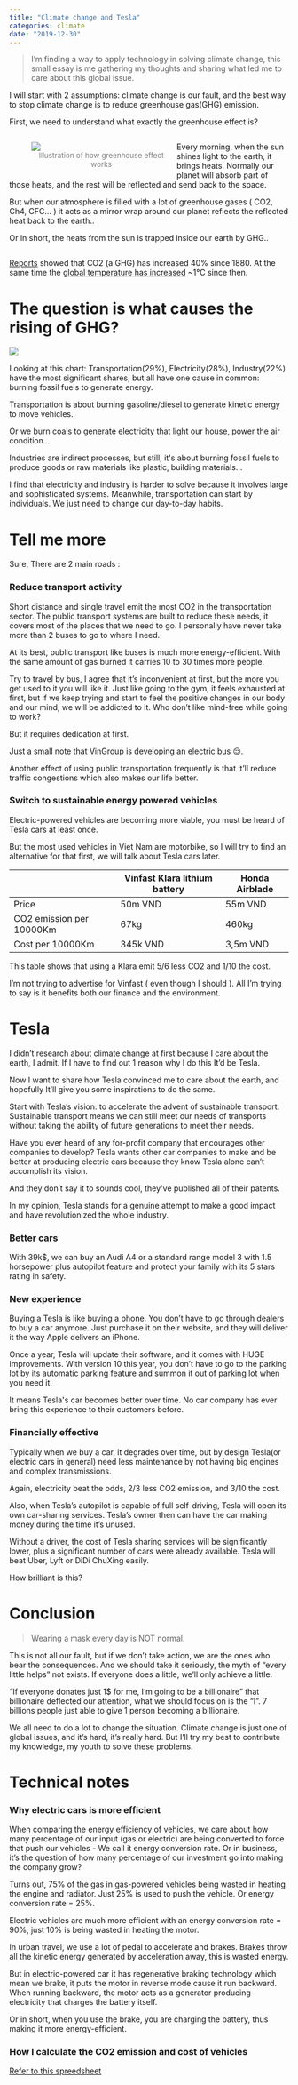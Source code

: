 ```yaml
---
title: "Climate change and Tesla"
categories: climate
date: "2019-12-30"
---
```


> I’m finding a way to apply technology in solving climate change, this small essay is me gathering my thoughts and sharing what led me to care about this global issue.

I will start with 2 assumptions: climate change is our fault, and the best way to stop climate change is to reduce greenhouse gas(GHG) emission.

First, we need to understand what exactly the greenhouse effect is?

<div style="overflow:auto">
<figure style="width:50%; float:left; margin-right:10px">
    <img src="/images/ghg_illustration.jpg" />
    <figcaption style='text-align:center; font-size:13px; color:gray;'>Illustration of how greenhouse effect works</figcaption>
</figure>

<p>Every morning, when the sun shines light to the earth, it brings heats. Normally our planet will absorb part of those heats, and the rest will be reflected and send back to the space.</p>

<p>But when our atmosphere is filled with a lot of greenhouse gases ( CO2, Ch4, CFC... ) it acts as a mirror wrap around our planet reflects the reflected heat back to the earth..</p>

<p>Or in short, the heats from the sun is trapped inside our earth by GHG..</p>

</div>

[Reports](https://sealevel.info/co2_and_ch4.html?fbclid=IwAR0rO6biMGzwMYorpuaSe1CQagfbBXoPX15ld3lucJiishrF8NVZP8lv3jo) showed that CO2 (a GHG) has increased 40% since 1880. At the same time the [global temperature has increased](https://climate.nasa.gov/?fbclid=IwAR1nkPmg-WGkcX9clHCg_1diCnk4Zs3zH1tEbv2wVD4KYhOyatI6jGJQPgY) ~1°C since then.

# The question is what causes the rising of GHG?

<img src="/images/ghg_distribution_2017.jpg" class='img-center'>

Looking at this chart: Transportation(29%), Electricity(28%), Industry(22%) have the most significant shares, but all have one cause in common: burning fossil fuels to generate energy.

Transportation is about burning gasoline/diesel to generate kinetic energy to move vehicles.

Or we burn coals to generate electricity that light our house, power the air condition…

Industries are indirect processes, but still, it's about burning fossil fuels to produce goods or raw materials like plastic, building materials…

I find that electricity and industry is harder to solve because it involves large and sophisticated systems. Meanwhile, transportation can start by individuals. We just need to change our day-to-day habits.

# Tell me more

Sure, There are 2 main roads :

### Reduce transport activity

Short distance and single travel emit the most CO2 in the transportation sector. The public transport systems are built to reduce these needs, it covers most of the places that we need to go. I personally have never take more than 2 buses to go to where I need.

At its best, public transport like buses is much more energy-efficient. With the same amount of gas burned it carries 10 to 30 times more people.

Try to travel by bus, I agree that it’s inconvenient at first, but the more you get used to it you will like it. Just like going to the gym, it feels exhausted at first, but if we keep trying and start to feel the positive changes in our body and our mind, we will be addicted to it. Who don’t like mind-free while going to work?

But it requires dedication at first.

Just a small note that VinGroup is developing an electric bus 😌.

Another effect of using public transportation frequently is that it’ll reduce traffic congestions which also makes our life better.

### Switch to sustainable energy powered vehicles

Electric-powered vehicles are becoming more viable, you must be heard of Tesla cars at least once.

But the most used vehicles in Viet Nam are motorbike, so I will try to find an alternative for that first, we will talk about Tesla cars later.

|                          | Vinfast Klara lithium battery | Honda Airblade |
| ------------------------ | ----------------------------- | -------------- |
| Price                    | 50m VND                       | 55m VND        |
| CO2 emission per 10000Km | 67kg                          | 460kg          |
| Cost per 10000Km         | 345k VND                      | 3,5m VND       |

This table shows that using a Klara emit 5/6 less CO2 and 1/10 the cost.

I’m not trying to advertise for Vinfast ( even though I should ). All I’m trying to say is it benefits both our finance and the environment.

# Tesla

I didn’t research about climate change at first because I care about the earth, I admit. If I have to find out 1 reason why I do this It’d be Tesla.

Now I want to share how Tesla convinced me to care about the earth, and hopefully It’ll give you some inspirations to do the same.

Start with Tesla’s vision: to accelerate the advent of sustainable transport. Sustainable transport means we can still meet our needs of transports without taking the ability of future generations to meet their needs.

Have you ever heard of any for-profit company that encourages other companies to develop? Tesla wants other car companies to make and be better at producing electric cars because they know Tesla alone can’t accomplish its vision.

And they don’t say it to sounds cool, they've published all of their patents.

In my opinion, Tesla stands for a genuine attempt to make a good impact and have
revolutionized the whole industry.

### Better cars

With 39k\$, we can buy an Audi A4 or a standard range model 3 with 1.5 horsepower plus autopilot feature and protect your family with its 5 stars rating in safety.

### New experience

Buying a Tesla is like buying a phone. You don’t have to go through dealers to buy a car anymore. Just purchase it on their website, and they will deliver it the way Apple delivers an iPhone.

Once a year, Tesla will update their software, and it comes with HUGE improvements. With version 10 this year, you don’t have to go to the parking lot by its automatic parking feature and summon it out of parking lot when you need it.

It means Tesla's car becomes better over time. No car company has ever bring this experience to their customers before.

### Financially effective

Typically when we buy a car, it degrades over time, but by design Tesla(or electric cars in general) need less maintenance by not having big engines and complex transmissions.

Again, electricity beat the odds, 2/3 less CO2 emission, and 3/10 the cost.

Also, when Tesla’s autopilot is capable of full self-driving, Tesla will open its own car-sharing services. Tesla’s owner then can have the car making money during the time it’s unused.

Without a driver, the cost of Tesla sharing services will be significantly lower, plus a significant number of cars were already available. Tesla will beat Uber, Lyft or DiDi ChuXing easily.

How brilliant is this?

# Conclusion

> Wearing a mask every day is NOT normal.

This is not all our fault, but if we don’t take action, we are the ones who bear the consequences. And we should take it seriously, the myth of “every little helps” not exists. If everyone does a little, we’ll only achieve a little.

“If everyone donates just 1\$ for me, I’m going to be a billionaire” that billionaire deflected our attention, what we should focus on is the “I”. 7 billions people just able to give 1 person becoming a billionaire.

We all need to do a lot to change the situation. Climate change is just one of global issues, and it’s hard, it’s really hard. But I’ll try my best to contribute my knowledge, my youth to solve these problems.

# Technical notes

### Why electric cars is more efficient

When comparing the energy efficiency of vehicles, we care about how many percentage of our input (gas or electric) are being converted to force that push our vehicles - We call it energy conversion rate. Or in business, it’s the question of how many percentage of our investment go into making the company grow?

Turns out, 75% of the gas in gas-powered vehicles being wasted in heating the engine and radiator. Just 25% is used to push the vehicle. Or energy conversion rate = 25%.

Electric vehicles are much more efficient with an energy conversion rate = 90%, just 10% is being wasted in heating the motor.

In urban travel, we use a lot of pedal to accelerate and brakes. Brakes throw all the kinetic energy generated by acceleration away, this is wasted energy.

But in electric-powered car it has regenerative braking technology which mean we brake, it puts the motor in reverse mode cause it run backward. When running backward, the motor acts as a generator producing electricity that charges the battery itself.

Or in short, when you use the brake, you are charging the battery, thus making it more energy-efficient.

### How I calculate the CO2 emission and cost of vehicles

[Refer to this spreedsheet](https://l.facebook.com/l.php?u=https%3A%2F%2Fdrive.google.com%2Ffile%2Fd%2F1gNYBdxWt6U07GXEIQox5cDxBthu7FlGl%2Fview%3Fusp%3Dsharing%26fbclid%3DIwAR0tardTsvTVKTtklNARsx7nNekqCa5cqXVVb84FRCCKSFre063D6X1802k&h=AT33rtbnpNWV6pE0M-QVUYF6wxFcjeBySKWcvYgxoaN9tZqP9dhGCa7c68vTyjgr6J92teyY9uWcQDF5N5cl6x9t3RyZy5IY9OVXOaiWayXsQyvo6C1ua5fWIfSlGtwVSNQoHGfyvzE)
